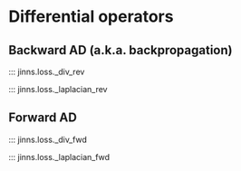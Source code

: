 # Differential operators


## Backward AD (a.k.a. backpropagation)

::: jinns.loss._div_rev

::: jinns.loss._laplacian_rev

## Forward AD

::: jinns.loss._div_fwd

::: jinns.loss._laplacian_fwd
